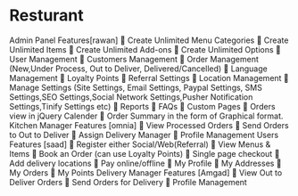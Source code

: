 # Resturant
Admin Panel Features[rawan]
	Create Unlimited Menu Categories
	Create Unlimited Items
	Create Unlimited Add-ons
	Create Unlimited Options
	User Management
	Customers Management
	Order Management (New,Under Process, Out to Deliver, Delivered/Cancelled)
	Language Management
	Loyalty Points
	Referral Settings
	Location Management
	Manage Settings (Site Settings, Email Settings, Paypal Settings, SMS Settings,SEO Settings,Social Network Settings,Pusher Notification Settings,Tinify Settings etc)
	Reports
	FAQs
	Custom Pages
	Orders view in jQuery Calender
	Order Summary in the form of Graphical format.
Kitchen Manager Features [omnia]
	View Processed Orders
	Send Orders to Out to Deliver
	Assign Delivery Manager
	Profile Management
Users Features [saad]
	Register either Social/Web(Referral)
	View Menus & Items
	Book an Order (can use Loyalty Points)
	Single page checkout
	Add delivery locations
	Pay online/offline
	My Profile
	My Addresses
	My Orders
	My Points
Delivery Manager Features [Amgad]
	View Out to Deliver Orders
	Send Orders for Delivery
	Profile Management
